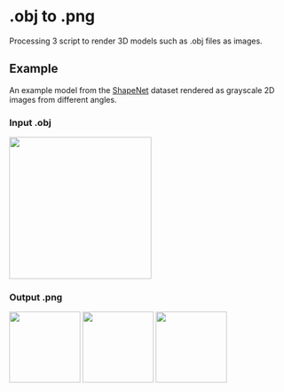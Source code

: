 # .obj to .png

Processing 3 script to render 3D models such as .obj files as images.

## Example

An example model from the [ShapeNet](https://www.shapenet.org/) dataset rendered as grayscale 2D images from different angles.

### Input .obj

<img src="./example_3d" width="256px;"/>

### Output .png

<img src="./example_2d_1" width="128px;"/>
<img src="./example_2d_2" width="128px;"/>
<img src="./example_2d_3" width="128px;"/>
